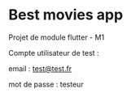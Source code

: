 # Best movies app

Projet de module flutter - M1

Compte utilisateur de test :

email : test@test.fr

mot de passe : testeur

